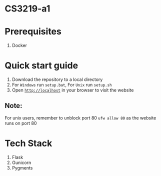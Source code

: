 # CS3219-a1

# Prerequisites
1. Docker
 
# Quick start guide
1. Download the repository to a local directory
1. For `Windows` run `setup.bat`, For `Unix` run `setup.sh`
1. Open [`http://localhost`](http://localhost) in your browser to visit the website

## Note:
For unix users, remember to unblock port 80 `ufw allow 80` as the website runs on port 80

# Tech Stack
1. Flask
1. Gunicorn
1. Pygments